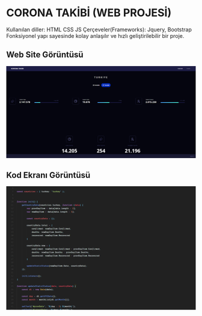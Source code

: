 # CORONA TAKİBİ (WEB PROJESİ)
Kullanılan diller: HTML CSS JS
Çerçeveler(Frameworks): Jquery, Bootstrap
Fonksiyonel yapı sayesinde kolay anlaşılır ve hızlı geliştirilebilir bir proje.

## Web Site Görüntüsü
![corona-takibi-web](https://github.com/emircan-sahin/corona-takibi/blob/main/screenshots/corona-screenshot.png?raw=true)

## Kod Ekranı Görüntüsü
![corona-takibi-web](https://github.com/emircan-sahin/corona-takibi/blob/main/screenshots/code-screenshot.png?raw=true)
